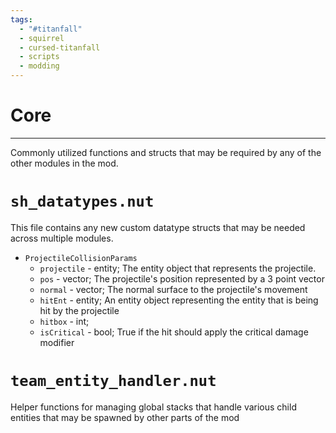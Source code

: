 ```yaml
---
tags:
  - "#titanfall"
  - squirrel
  - cursed-titanfall
  - scripts
  - modding
---
```

# Core
---------
Commonly utilized functions and structs that may be required by any of the other modules in the mod.

# `sh_datatypes.nut`
This file contains any new custom datatype structs that may be needed across multiple modules. 
- `ProjectileCollisionParams`
	- `projectile` - entity; The entity object that represents the projectile.
	- `pos` - vector; The projectile's position represented by a 3 point vector
	- `normal` - vector; The normal surface to the projectile's movement
	- `hitEnt` - entity; An entity object representing the entity that is being hit by the projectile
	- `hitbox` - int;
	- `isCritical` - bool; True if the hit should apply the critical damage modifier

# `team_entity_handler.nut`
Helper functions for managing global stacks that handle various child entities that may be spawned by other parts of the mod
